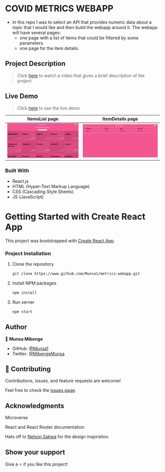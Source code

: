 # COVID METRICS WEBAPP
- In this repo I was to select an API that provides numeric data about a topic that I would like and then build the webapp around it. The webapp will have several pages:
  - one page with a list of items that could be filtered by some parameters.
  - one page for the item details.

## Project Description
> Click [here](https://www.loom.com/share/6ce1cef478734b91a5feabdfaf41da22) to watch a video that gives a brief description of the project

## Live Demo
> Click [here](https://tender-wescoff-adf161.netlify.app/) to see the live demo


ItemsList page                              |  ItemDetails page
:------------------------------------------:|:------------------------------------------:
![](./src/assets/img/covid-itemslist.png)   |  ![](./src/assets/img/covid-itemdetails.png) 

### Built With

- React.js
- HTML (Hyper-Text Markup Language)
- CSS (Cascading Style Sheets)
- JS (JavaScript)

# Getting Started with Create React App

This project was bootstrapped with [Create React App](https://github.com/facebook/create-react-app).

### Project Installation

1. Clone the repository
   ```sh
   git clone https://www.github.com/Munsa1/metrics-webapp.git
   ```
2. Install NPM packages
   ```sh
   npm install
   ```
3. Run server
   ```sh
   npm start
   ```
## Author

👤 **Munsa Mibenge**

- GitHub: [@Munsa1](https://github.com/Munsa1)
- Twitter: [@MibengeMunsa](https://twitter.com/MibengeMunsa)

## 🤝 Contributing

Contributions, issues, and feature requests are welcome!

Feel free to check the [issues page](https://github.com/Munsa1/metrics-webapp/issues).

## Acknowledgments
Microverse

React and React Router documentation

Hats off to [Nelson Sakwa](https://www.behance.net/sakwadesignstudio) for the design inspiration.


## Show your support

Give a ⭐️ if you like this project!
